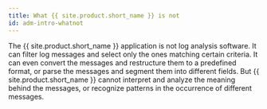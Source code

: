 ```yaml
---
title: What {{ site.product.short_name }} is not
id: adm-intro-whatnot
---
```


The {{ site.product.short_name }} application is not log analysis software. It can filter
log messages and select only the ones matching certain criteria. It can
even convert the messages and restructure them to a predefined format,
or parse the messages and segment them into different fields. But
{{ site.product.short_name }} cannot interpret and analyze the meaning behind the messages,
or recognize patterns in the occurrence of different messages.
